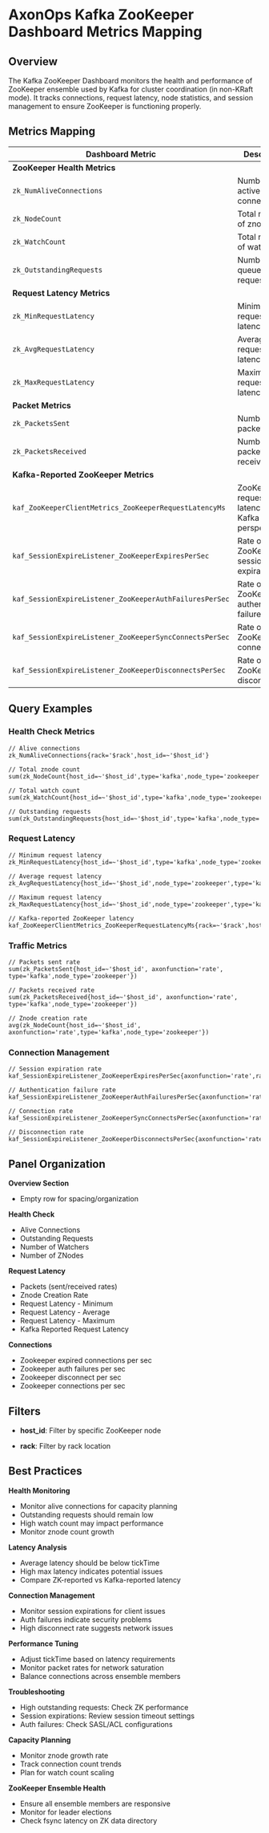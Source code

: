 # AxonOps Kafka ZooKeeper Dashboard Metrics Mapping

## Overview

The Kafka ZooKeeper Dashboard monitors the health and performance of ZooKeeper ensemble used by Kafka for cluster coordination (in non-KRaft mode). It tracks connections, request latency, node statistics, and session management to ensure ZooKeeper is functioning properly.

## Metrics Mapping

| Dashboard Metric | Description | Attributes |
|-----------------|-----------|-------------|
| **ZooKeeper Health Metrics** |
| `zk_NumAliveConnections` | Number of active client connections | port={port} |
| `zk_NodeCount` | Total number of znodes | port={port} |
| `zk_WatchCount` | Total number of watches | port={port} |
| `zk_OutstandingRequests` | Number of queued requests | port={port} |
| **Request Latency Metrics** |
| `zk_MinRequestLatency` | Minimum request latency | port={port} |
| `zk_AvgRequestLatency` | Average request latency | port={port} |
| `zk_MaxRequestLatency` | Maximum request latency | port={port} |
| **Packet Metrics** |
| `zk_PacketsSent` | Number of packets sent | port={port} |
| `zk_PacketsReceived` | Number of packets received | port={port} |
| **Kafka-Reported ZooKeeper Metrics** |
| `kaf_ZooKeeperClientMetrics_ZooKeeperRequestLatencyMs` | ZooKeeper request latency from Kafka perspective | - |
| `kaf_SessionExpireListener_ZooKeeperExpiresPerSec` | Rate of ZooKeeper session expirations | - |
| `kaf_SessionExpireListener_ZooKeeperAuthFailuresPerSec` | Rate of ZooKeeper authentication failures | - |
| `kaf_SessionExpireListener_ZooKeeperSyncConnectsPerSec` | Rate of ZooKeeper connections | - |
| `kaf_SessionExpireListener_ZooKeeperDisconnectsPerSec` | Rate of ZooKeeper disconnections | - |

## Query Examples

### Health Check Metrics
```promql
// Alive connections
zk_NumAliveConnections{rack='$rack',host_id=~'$host_id'}

// Total znode count
sum(zk_NodeCount{host_id=~'$host_id',type='kafka',node_type='zookeeper'})

// Total watch count
sum(zk_WatchCount{host_id=~'$host_id',type='kafka',node_type='zookeeper'})

// Outstanding requests
sum(zk_OutstandingRequests{host_id=~'$host_id',type='kafka',node_type='zookeeper'})
```

### Request Latency
```promql
// Minimum request latency
zk_MinRequestLatency{host_id=~'$host_id',type='kafka',node_type='zookeeper'}

// Average request latency
zk_AvgRequestLatency{host_id=~'$host_id',node_type='zookeeper',type='kafka'}

// Maximum request latency
zk_MaxRequestLatency{host_id=~'$host_id',node_type='zookeeper',type='kafka'}

// Kafka-reported ZooKeeper latency
kaf_ZooKeeperClientMetrics_ZooKeeperRequestLatencyMs{rack=~'$rack',host_id=~'$host_id'}
```

### Traffic Metrics
```promql
// Packets sent rate
sum(zk_PacketsSent{host_id=~'$host_id', axonfunction='rate', type='kafka',node_type='zookeeper'})

// Packets received rate
sum(zk_PacketsReceived{host_id=~'$host_id', axonfunction='rate', type='kafka',node_type='zookeeper'})

// Znode creation rate
avg(zk_NodeCount{host_id=~'$host_id', axonfunction='rate',type='kafka',node_type='zookeeper'})
```

### Connection Management
```promql
// Session expiration rate
kaf_SessionExpireListener_ZooKeeperExpiresPerSec{axonfunction='rate',rack=~'$rack',host_id=~'$host_id'}

// Authentication failure rate
kaf_SessionExpireListener_ZooKeeperAuthFailuresPerSec{axonfunction='rate',rack=~'$rack',host_id=~'$host_id'}

// Connection rate
kaf_SessionExpireListener_ZooKeeperSyncConnectsPerSec{axonfunction='rate',rack=~'$rack',host_id=~'$host_id'}

// Disconnection rate
kaf_SessionExpireListener_ZooKeeperDisconnectsPerSec{axonfunction='rate',rack=~'$rack',host_id=~'$host_id'}
```

## Panel Organization

**Overview Section**

   - Empty row for spacing/organization

**Health Check**

   - Alive Connections
   - Outstanding Requests
   - Number of Watchers
   - Number of ZNodes

**Request Latency**

   - Packets (sent/received rates)
   - Znode Creation Rate
   - Request Latency - Minimum
   - Request Latency - Average
   - Request Latency - Maximum
   - Kafka Reported Request Latency

**Connections**

   - Zookeeper expired connections per sec
   - Zookeeper auth failures per sec
   - Zookeeper disconnect per sec
   - Zookeeper connections per sec

## Filters

- **host_id**: Filter by specific ZooKeeper node

- **rack**: Filter by rack location

## Best Practices

**Health Monitoring**

   - Monitor alive connections for capacity planning
   - Outstanding requests should remain low
   - High watch count may impact performance
   - Monitor znode count growth

**Latency Analysis**

   - Average latency should be below tickTime
   - High max latency indicates potential issues
   - Compare ZK-reported vs Kafka-reported latency

**Connection Management**

   - Monitor session expirations for client issues
   - Auth failures indicate security problems
   - High disconnect rate suggests network issues

**Performance Tuning**

   - Adjust tickTime based on latency requirements
   - Monitor packet rates for network saturation
   - Balance connections across ensemble members

**Troubleshooting**

   - High outstanding requests: Check ZK performance
   - Session expirations: Review session timeout settings
   - Auth failures: Check SASL/ACL configurations

**Capacity Planning**

   - Monitor znode growth rate
   - Track connection count trends
   - Plan for watch count scaling

**ZooKeeper Ensemble Health**

   - Ensure all ensemble members are responsive
   - Monitor for leader elections
   - Check fsync latency on ZK data directory